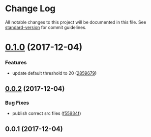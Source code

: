 # Change Log

All notable changes to this project will be documented in this file. See [standard-version](https://github.com/conventional-changelog/standard-version) for commit guidelines.

<a name="0.1.0"></a>
# [0.1.0](https://github.com/danhayden/react-exiting/compare/v0.0.2...v0.1.0) (2017-12-04)


### Features

* update default threshold to 20 ([2859679](https://github.com/danhayden/react-exiting/commit/2859679))



<a name="0.0.2"></a>
## [0.0.2](https://github.com/danhayden/react-exiting/compare/v0.0.1...v0.0.2) (2017-12-04)


### Bug Fixes

* publish correct src files ([f55934f](https://github.com/danhayden/react-exiting/commit/f55934f))



<a name="0.0.1"></a>
## 0.0.1 (2017-12-04)
